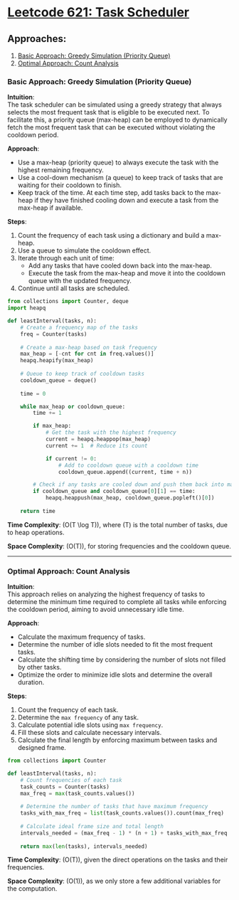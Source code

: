 # [Leetcode 621: Task Scheduler](https://leetcode.com/problems/task-scheduler/)

## Approaches:

1. [Basic Approach: Greedy Simulation (Priority Queue)](#basic-approach-greedy-simulation-priority-queue)
2. [Optimal Approach: Count Analysis](#optimal-approach-count-analysis)

### Basic Approach: Greedy Simulation (Priority Queue)

**Intuition**:  
The task scheduler can be simulated using a greedy strategy that always selects the most frequent task that is eligible to be executed next. To facilitate this, a priority queue (max-heap) can be employed to dynamically fetch the most frequent task that can be executed without violating the cooldown period.

**Approach**:
- Use a max-heap (priority queue) to always execute the task with the highest remaining frequency.
- Use a cool-down mechanism (a queue) to keep track of tasks that are waiting for their cooldown to finish.
- Keep track of the time. At each time step, add tasks back to the max-heap if they have finished cooling down and execute a task from the max-heap if available.

**Steps**:
1. Count the frequency of each task using a dictionary and build a max-heap.
2. Use a queue to simulate the cooldown effect.
3. Iterate through each unit of time:
   - Add any tasks that have cooled down back into the max-heap.
   - Execute the task from the max-heap and move it into the cooldown queue with the updated frequency.
4. Continue until all tasks are scheduled.

```python
from collections import Counter, deque
import heapq

def leastInterval(tasks, n):
    # Create a frequency map of the tasks
    freq = Counter(tasks)
    
    # Create a max-heap based on task frequency
    max_heap = [-cnt for cnt in freq.values()]
    heapq.heapify(max_heap)
    
    # Queue to keep track of cooldown tasks
    cooldown_queue = deque()
    
    time = 0

    while max_heap or cooldown_queue:
        time += 1

        if max_heap:
            # Get the task with the highest frequency
            current = heapq.heappop(max_heap)
            current += 1  # Reduce its count

            if current != 0:
                # Add to cooldown queue with a cooldown time
                cooldown_queue.append((current, time + n))

        # Check if any tasks are cooled down and push them back into max-heap
        if cooldown_queue and cooldown_queue[0][1] == time:
            heapq.heappush(max_heap, cooldown_queue.popleft()[0])
    
    return time
```

**Time Complexity**: \(O(T \log T)\), where \(T\) is the total number of tasks, due to heap operations.
   
**Space Complexity**: \(O(T)\), for storing frequencies and the cooldown queue.

---

### Optimal Approach: Count Analysis

**Intuition**:  
This approach relies on analyzing the highest frequency of tasks to determine the minimum time required to complete all tasks while enforcing the cooldown period, aiming to avoid unnecessary idle time.

**Approach**:
- Calculate the maximum frequency of tasks.
- Determine the number of idle slots needed to fit the most frequent tasks.
- Calculate the shifting time by considering the number of slots not filled by other tasks.
- Optimize the order to minimize idle slots and determine the overall duration.

**Steps**:
1. Count the frequency of each task.
2. Determine the `max frequency` of any task.
3. Calculate potential idle slots using `max frequency`.
4. Fill these slots and calculate necessary intervals.
5. Calculate the final length by enforcing maximum between tasks and designed frame.

```python
from collections import Counter

def leastInterval(tasks, n):
    # Count frequencies of each task
    task_counts = Counter(tasks)
    max_freq = max(task_counts.values())
    
    # Determine the number of tasks that have maximum frequency
    tasks_with_max_freq = list(task_counts.values()).count(max_freq)
    
    # Calculate ideal frame size and total length
    intervals_needed = (max_freq - 1) * (n + 1) + tasks_with_max_freq
    
    return max(len(tasks), intervals_needed)
```

**Time Complexity**: \(O(T)\), given the direct operations on the tasks and their frequencies.
   
**Space Complexity**: \(O(1)\), as we only store a few additional variables for the computation.


